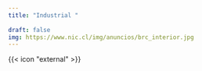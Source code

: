```yaml
---
title: "Industrial "
    
draft: false
img: https://www.nic.cl/img/anuncios/brc_interior.jpg
---
```



{{< icon "external" >}}
